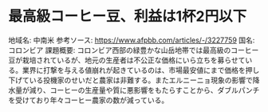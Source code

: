 # 最高級コーヒー豆、利益は1杯2円以下

地域名: 中南米
参考ソース: https://www.afpbb.com/articles/-/3227759
国名: コロンビア
課題概要: コロンビア西部の緑豊かな山岳地帯では最高級のコーヒー豆が栽培されているが、地元の生産者は不公正な価格にいら立ちを募らせている。業界に打撃を与える値崩れが起きているのは、市場最安値にまで価格を押し下げている投機家のせいだと農家は非難する。またエルニーニョ現象の影響で降水量が減り、コーヒーの生産量や質に悪影響をもたらすことから、ダブルパンチを受けており年々コーヒー農家の数が減っている。